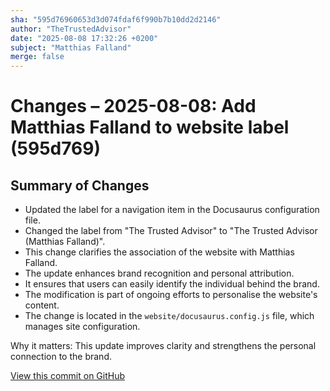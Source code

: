 ```yaml
---
sha: "595d76960653d3d074fdaf6f990b7b10dd2d2146"
author: "TheTrustedAdvisor"
date: "2025-08-08 17:32:26 +0200"
subject: "Matthias Falland"
merge: false
---
```


# Changes – 2025-08-08: Add Matthias Falland to website label (595d769)

## Summary of Changes

- Updated the label for a navigation item in the Docusaurus configuration file.
- Changed the label from "The Trusted Advisor" to "The Trusted Advisor (Matthias Falland)".
- This change clarifies the association of the website with Matthias Falland.
- The update enhances brand recognition and personal attribution.
- It ensures that users can easily identify the individual behind the brand.
- The modification is part of ongoing efforts to personalise the website's content.
- The change is located in the `website/docusaurus.config.js` file, which manages site configuration.

Why it matters: This update improves clarity and strengthens the personal connection to the brand.

[View this commit on GitHub](https://github.com/TheTrustedAdvisor/FabricAdoptionFramework/commit/595d76960653d3d074fdaf6f990b7b10dd2d2146)
